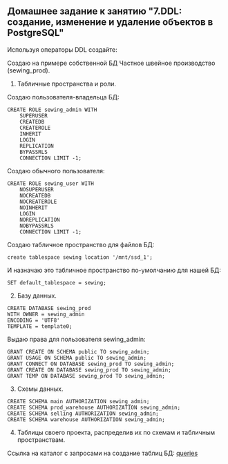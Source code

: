 ## Домашнее задание к занятию "7.DDL: создание, изменение и удаление объектов в PostgreSQL"

Используя операторы DDL создайте:

Создаю на примере собственной БД Частное швейное производство (sewing_prod).

1.  Табличные пространства и роли.

Создаю пользователя-владельца БД:

```
CREATE ROLE sewing_admin WITH 
	SUPERUSER
	CREATEDB
	CREATEROLE
	INHERIT
	LOGIN
	REPLICATION
	BYPASSRLS
	CONNECTION LIMIT -1;
```

Создаю обычного пользователя:

```
CREATE ROLE sewing_user WITH 
	NOSUPERUSER
	NOCREATEDB
	NOCREATEROLE
	NOINHERIT
	LOGIN
	NOREPLICATION
	NOBYPASSRLS
	CONNECTION LIMIT -1;
```

Создаю табличное пространство для файлов БД:

```
create tablespace sewing location '/mnt/ssd_1';
```

И назначаю это табличное пространство по-умолчанию для нашей БД:

```
SET default_tablespace = sewing;
```

2. Базу данных.

```
CREATE DATABASE sewing_prod 
WITH OWNER = sewing_admin
ENCODING = 'UTF8'
TEMPLATE = template0;
```
Выдаю права для пользователя sewing_admin:

```
GRANT CREATE ON SCHEMA public TO sewing_admin;
GRANT USAGE ON SCHEMA public TO sewing_admin;
GRANT CONNECT ON DATABASE sewing_prod TO sewing_admin;
GRANT CREATE ON DATABASE sewing_prod TO sewing_admin;
GRANT TEMP ON DATABASE sewing_prod TO sewing_admin;
```

3. Схемы данных.

```
CREATE SCHEMA main AUTHORIZATION sewing_admin;
CREATE SCHEMA prod_warehouse AUTHORIZATION sewing_admin;
CREATE SCHEMA selling AUTHORIZATION sewing_admin;
CREATE SCHEMA warehouse AUTHORIZATION sewing_admin;
```

4. Таблицы своего проекта, распределив их по схемам и табличным пространствам.

Ссылка на каталог с запросами на создание таблиц БД:
[queries](queries)




